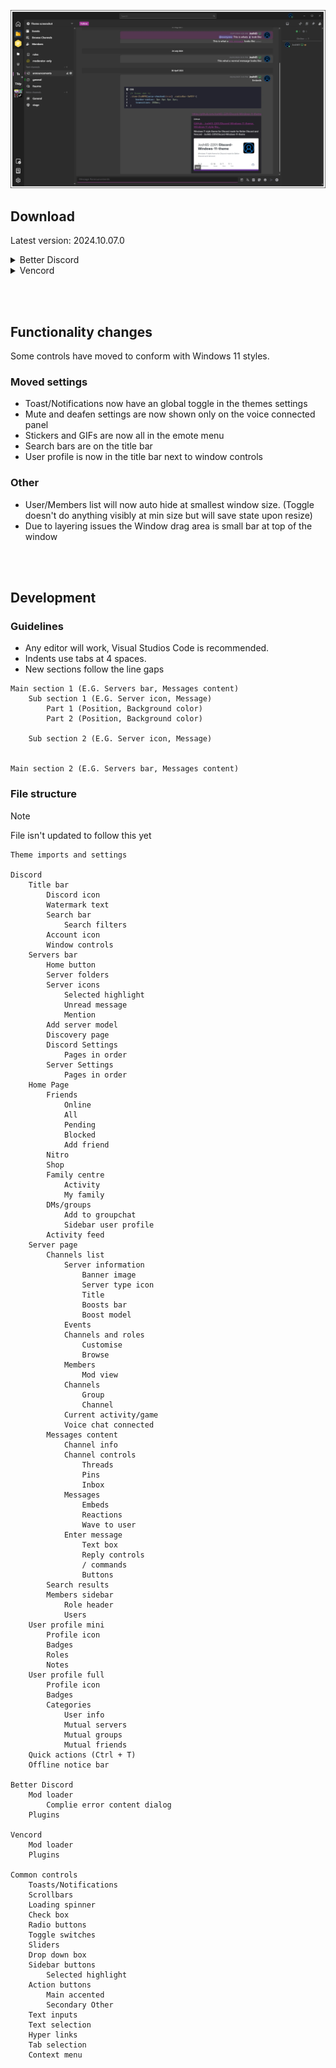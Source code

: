 ![image](https://github.com/Josh65-2201/Discord-Windows-11-theme/blob/main/.github/preview.webp?raw=true)

## Download
Latest version: 2024.10.07.0

<details>
	<summary>Better Discord</summary>
	Open https://raw.githubusercontent.com/Josh65-2201/Discord-Windows-11-theme/main/Discord_Windows_11.theme.css > Right click > Save as > Go to BetterDiscord themes folder (%AppData%\BetterDiscord\themes) > Save
</details>

<details>
	<summary>Vencord</summary>
	<b>Offline - Manual update</b>
	Open https://raw.githubusercontent.com/Josh65-2201/Discord-Windows-11-theme/main/Discord_Windows_11.theme.css > Right click > Save as > Go to Vencord themes folder (%AppData%\Vencord\themes) > Save
	<br></br>
	<b>Online - Auto update</b>
	Copy URL `https://raw.githubusercontent.com/Josh65-2201/Discord-Windows-11-theme/main/Discord_Windows_11.theme.css` > Open Discord settings > Click `Themes` > Click `Online themes` > Paste in theme links.
</details>

<br></br>

## Functionality changes
Some controls have moved to conform with Windows 11 styles.


### Moved settings
- Toast/Notifications now have an global toggle in the themes settings
- Mute and deafen settings are now shown only on the voice connected panel
- Stickers and GIFs are now all in the emote menu
- Search bars are on the title bar
- User profile is now in the title bar next to window controls


### Other
- User/Members list will now auto hide at smallest window size. (Toggle doesn't do anything visibly at min size but will save state upon resize)
- Due to layering issues the Window drag area is small bar at top of the window

<br></br>

## Development
### Guidelines
- Any editor will work, Visual Studios Code is recommended.
- Indents use tabs at 4 spaces.
- New sections follow the line gaps
```
Main section 1 (E.G. Servers bar, Messages content)
	Sub section 1 (E.G. Server icon, Message)
		Part 1 (Position, Background color)
		Part 2 (Position, Background color)

	Sub section 2 (E.G. Server icon, Message)


Main section 2 (E.G. Servers bar, Messages content)
```


### File structure
> [!NOTE]
> File isn't updated to follow this yet

```
Theme imports and settings

Discord
    Title bar
        Discord icon
        Watermark text
        Search bar
            Search filters
        Account icon
        Window controls
    Servers bar
        Home button
        Server folders
        Server icons
            Selected highlight
            Unread message
            Mention
        Add server model
        Discovery page
        Discord Settings
            Pages in order 
        Server Settings
            Pages in order
    Home Page
        Friends
            Online
            All
            Pending
            Blocked
            Add friend
        Nitro
        Shop
        Family centre
            Activity
            My family
        DMs/groups
            Add to groupchat
            Sidebar user profile
        Activity feed
    Server page
        Channels list
            Server information
                Banner image
                Server type icon
                Title
                Boosts bar
                Boost model
            Events
            Channels and roles
                Customise
                Browse
            Members
                Mod view
            Channels
                Group
                Channel
            Current activity/game
            Voice chat connected
        Messages content
            Channel info
            Channel controls
                Threads
                Pins
                Inbox
            Messages
                Embeds
                Reactions
                Wave to user
            Enter message
                Text box
                Reply controls
                / commands
                Buttons
        Search results
        Members sidebar
            Role header
            Users
    User profile mini
        Profile icon
        Badges
        Roles
        Notes
    User profile full
        Profile icon
        Badges
        Categories
            User info
            Mutual servers
            Mutual groups
            Mutual friends
    Quick actions (Ctrl + T)
    Offline notice bar

Better Discord
    Mod loader
        Complie error content dialog
    Plugins

Vencord
    Mod loader
    Plugins

Common controls
    Toasts/Notifications
    Scrollbars
    Loading spinner
    Check box
    Radio buttons
    Toggle switches
    Sliders
    Drop down box
    Sidebar buttons
        Selected highlight
    Action buttons
        Main accented
        Secondary Other
    Text inputs
    Text selection
    Hyper links
    Tab selection
    Context menu
```
